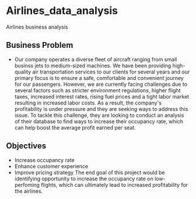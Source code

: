 # Airlines_data_analysis
Airlines business analysis
## Business Problem
* Our company operates a diverse fleet of aircraft ranging from small businss jets to medium-sized machines. We have been providing high-quality air transportation services to our clients for several years and our primary focus is to ensure a safe, comfortable and convenient journey for our passengers. However, we are currently facing challenges due to several factors such as stricter environment regulations, higher flight taxes, increased interest rates, rising fuel prices and a tight labor market resulting in increased labor costs. As a result, the company's profitability is under pressure and they are seeking ways to address this issue. To tackle this challenge, they are looking to conduct an analysis of their database to find ways to increase their occupancy rate, which can help boost the average profit earned per seat.
## Objectives
* Increase occupancy rate
* Enhance customer experience
* Improve pricing strategy
The end goal of this project would be identifying opportunity to increase the occupancy rate on low-perfoming flights, which can ultimately lead to increased profitability for the airlines.
